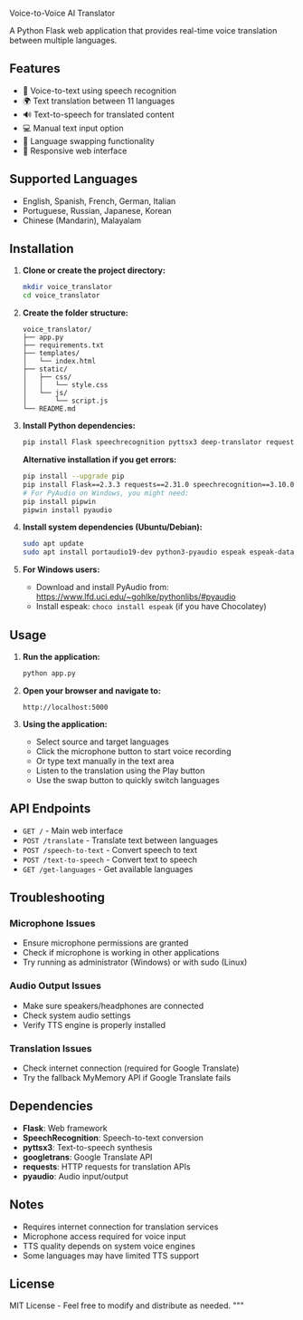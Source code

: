 Voice-to-Voice AI Translator

A Python Flask web application that provides real-time voice translation between multiple languages.

## Features

- 🎤 Voice-to-text using speech recognition
- 🌍 Text translation between 11 languages
- 🔊 Text-to-speech for translated content
- 💻 Manual text input option
- 🔄 Language swapping functionality
- 📱 Responsive web interface

## Supported Languages

- English, Spanish, French, German, Italian
- Portuguese, Russian, Japanese, Korean
- Chinese (Mandarin), Malayalam

## Installation

1. **Clone or create the project directory:**
   ```bash
   mkdir voice_translator
   cd voice_translator
   ```

2. **Create the folder structure:**
   ```
   voice_translator/
   ├── app.py
   ├── requirements.txt
   ├── templates/
   │   └── index.html
   ├── static/
   │   ├── css/
   │   │   └── style.css
   │   └── js/
   │       └── script.js
   └── README.md
   ```

3. **Install Python dependencies:**
   ```bash
   pip install Flask speechrecognition pyttsx3 deep-translator requests pyaudio
   ```

   **Alternative installation if you get errors:**
   ```bash
   pip install --upgrade pip
   pip install Flask==2.3.3 requests==2.31.0 speechrecognition==3.10.0 pyttsx3==2.90 deep-translator==1.11.4
   # For PyAudio on Windows, you might need:
   pip install pipwin
   pipwin install pyaudio
   ```

4. **Install system dependencies (Ubuntu/Debian):**
   ```bash
   sudo apt update
   sudo apt install portaudio19-dev python3-pyaudio espeak espeak-data
   ```

5. **For Windows users:**
   - Download and install PyAudio from: https://www.lfd.uci.edu/~gohlke/pythonlibs/#pyaudio
   - Install espeak: `choco install espeak` (if you have Chocolatey)

## Usage

1. **Run the application:**
   ```bash
   python app.py
   ```

2. **Open your browser and navigate to:**
   ```
   http://localhost:5000
   ```

3. **Using the application:**
   - Select source and target languages
   - Click the microphone button to start voice recording
   - Or type text manually in the text area
   - Listen to the translation using the Play button
   - Use the swap button to quickly switch languages

## API Endpoints

- `GET /` - Main web interface
- `POST /translate` - Translate text between languages
- `POST /speech-to-text` - Convert speech to text
- `POST /text-to-speech` - Convert text to speech
- `GET /get-languages` - Get available languages

## Troubleshooting

### Microphone Issues
- Ensure microphone permissions are granted
- Check if microphone is working in other applications
- Try running as administrator (Windows) or with sudo (Linux)

### Audio Output Issues
- Make sure speakers/headphones are connected
- Check system audio settings
- Verify TTS engine is properly installed

### Translation Issues
- Check internet connection (required for Google Translate)
- Try the fallback MyMemory API if Google Translate fails

## Dependencies

- **Flask**: Web framework
- **SpeechRecognition**: Speech-to-text conversion  
- **pyttsx3**: Text-to-speech synthesis
- **googletrans**: Google Translate API
- **requests**: HTTP requests for translation APIs
- **pyaudio**: Audio input/output

## Notes

- Requires internet connection for translation services
- Microphone access required for voice input
- TTS quality depends on system voice engines
- Some languages may have limited TTS support

## License

MIT License - Feel free to modify and distribute as needed.
"""